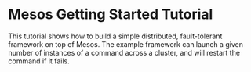 # Mesos Getting Started Tutorial

This tutorial shows how to build a simple distributed, fault-tolerant framework on top of Mesos.
The example framework can launch a given number of instances of a command across a cluster,
and will restart the command if it fails.

